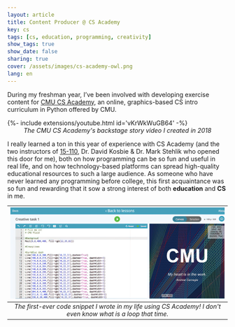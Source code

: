```yaml
---
layout: article
title: Content Producer @ CS Academy
key: cs
tags: [cs, education, programming, creativity]
show_tags: true
show_date: false
sharing: true
cover: /assets/images/cs-academy-owl.png
lang: en
---
```


During my freshman year, I’ve been involved with developing exercise content for [CMU CS Academy], an online, graphics-based CS intro curriculum in Python offered by CMU. 

<!--more-->

<div>{%- include extensions/youtube.html id='vKrWkWuGB64' -%}</div>

<center><i>The CMU CS Academy's backstage story video I created in 2018</i></center>

I really learned a ton in this year of experience with CS Academy (and the two instructors of [15-110][110], Dr. David Kosbie & Dr. Mark Stehlik who opened this door for me), both on how programming can be so fun and useful in real life, and on how technology-based platforms can spread high-quality educational resources to such a large audience. As someone who have never learned any programming before college, this first acquaintance was so fun and rewarding that it sow a strong interest of both **education** and **CS** in me.

|![](/assets/images/cs-academy-first.png)|
|:--:|
| *The first-ever code snippet I wrote in my life using CS Academy! I don't even know what is a loop that time.* |

[110]: https://www.kosbie.net/cmu/fall-18/15-110/schedule.html
[CMU CS Academy]: https://v2.academy.cs.cmu.edu/course

